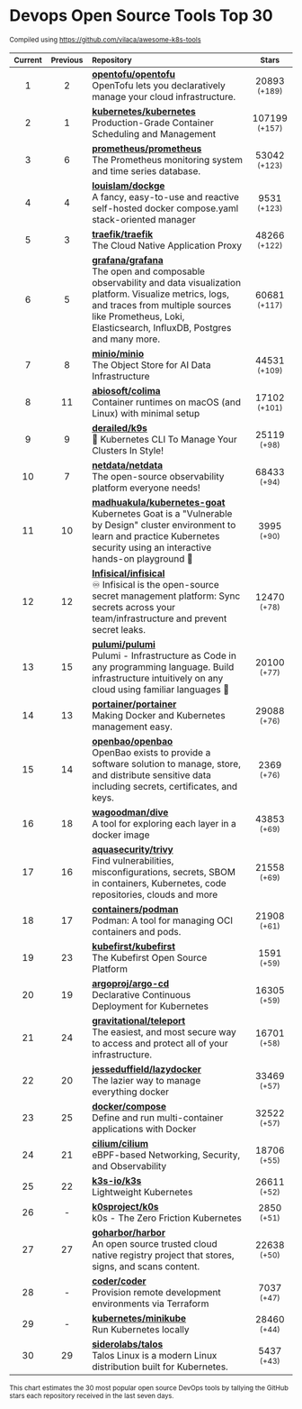 # Devops Open Source Tools Top 30
<sup>Compiled using https://github.com/vilaca/awesome-k8s-tools</sup>
<div align="center">

|<sub>Current</sub>|<sub>Previous</sub>|<sub>Repository</sub>|<sub>Stars</sub>|
|:---:|:---:|:---|:---:|
|1|2|[**opentofu/opentofu**](https://github.com/opentofu/opentofu)<br/>OpenTofu lets you declaratively manage your cloud infrastructure.|20893 <sup>(+189)</sup>|
|2|1|[**kubernetes/kubernetes**](https://github.com/kubernetes/kubernetes)<br/>Production-Grade Container Scheduling and Management|107199 <sup>(+157)</sup>|
|3|6|[**prometheus/prometheus**](https://github.com/prometheus/prometheus)<br/>The Prometheus monitoring system and time series database.|53042 <sup>(+123)</sup>|
|4|4|[**louislam/dockge**](https://github.com/louislam/dockge)<br/>A fancy, easy-to-use and reactive self-hosted docker compose.yaml stack-oriented manager|9531 <sup>(+123)</sup>|
|5|3|[**traefik/traefik**](https://github.com/traefik/traefik)<br/>The Cloud Native Application Proxy|48266 <sup>(+122)</sup>|
|6|5|[**grafana/grafana**](https://github.com/grafana/grafana)<br/>The open and composable observability and data visualization platform. Visualize metrics, logs, and traces from multiple sources like Prometheus, Loki, Elasticsearch, InfluxDB, Postgres and many more. |60681 <sup>(+117)</sup>|
|7|8|[**minio/minio**](https://github.com/minio/minio)<br/>The Object Store for AI Data Infrastructure|44531 <sup>(+109)</sup>|
|8|11|[**abiosoft/colima**](https://github.com/abiosoft/colima)<br/>Container runtimes on macOS (and Linux) with minimal setup|17102 <sup>(+101)</sup>|
|9|9|[**derailed/k9s**](https://github.com/derailed/k9s)<br/>🐶 Kubernetes CLI To Manage Your Clusters In Style!|25119 <sup>(+98)</sup>|
|10|7|[**netdata/netdata**](https://github.com/netdata/netdata)<br/>The open-source observability platform everyone needs!|68433 <sup>(+94)</sup>|
|11|10|[**madhuakula/kubernetes-goat**](https://github.com/madhuakula/kubernetes-goat)<br/>Kubernetes Goat is a "Vulnerable by Design" cluster environment to learn and practice Kubernetes security using an interactive hands-on playground 🚀|3995 <sup>(+90)</sup>|
|12|12|[**Infisical/infisical**](https://github.com/Infisical/infisical)<br/>♾ Infisical is the open-source secret management platform: Sync secrets across your team/infrastructure and prevent secret leaks.|12470 <sup>(+78)</sup>|
|13|15|[**pulumi/pulumi**](https://github.com/pulumi/pulumi)<br/>Pulumi - Infrastructure as Code in any programming language. Build infrastructure intuitively on any cloud using familiar languages 🚀|20100 <sup>(+77)</sup>|
|14|13|[**portainer/portainer**](https://github.com/portainer/portainer)<br/>Making Docker and Kubernetes management easy.|29088 <sup>(+76)</sup>|
|15|14|[**openbao/openbao**](https://github.com/openbao/openbao)<br/>OpenBao exists to provide a software solution to manage, store, and distribute sensitive data including secrets, certificates, and keys.|2369 <sup>(+76)</sup>|
|16|18|[**wagoodman/dive**](https://github.com/wagoodman/dive)<br/>A tool for exploring each layer in a docker image|43853 <sup>(+69)</sup>|
|17|16|[**aquasecurity/trivy**](https://github.com/aquasecurity/trivy)<br/>Find vulnerabilities, misconfigurations, secrets, SBOM in containers, Kubernetes, code repositories, clouds and more|21558 <sup>(+69)</sup>|
|18|17|[**containers/podman**](https://github.com/containers/podman)<br/>Podman: A tool for managing OCI containers and pods.|21908 <sup>(+61)</sup>|
|19|23|[**kubefirst/kubefirst**](https://github.com/kubefirst/kubefirst)<br/>The Kubefirst Open Source Platform|1591 <sup>(+59)</sup>|
|20|19|[**argoproj/argo-cd**](https://github.com/argoproj/argo-cd)<br/>Declarative Continuous Deployment for Kubernetes|16305 <sup>(+59)</sup>|
|21|24|[**gravitational/teleport**](https://github.com/gravitational/teleport)<br/>The easiest, and most secure way to access and protect all of your infrastructure.|16701 <sup>(+58)</sup>|
|22|20|[**jesseduffield/lazydocker**](https://github.com/jesseduffield/lazydocker)<br/>The lazier way to manage everything docker|33469 <sup>(+57)</sup>|
|23|25|[**docker/compose**](https://github.com/docker/compose)<br/>Define and run multi-container applications with Docker|32522 <sup>(+57)</sup>|
|24|21|[**cilium/cilium**](https://github.com/cilium/cilium)<br/>eBPF-based Networking, Security, and Observability|18706 <sup>(+55)</sup>|
|25|22|[**k3s-io/k3s**](https://github.com/k3s-io/k3s)<br/>Lightweight Kubernetes|26611 <sup>(+52)</sup>|
|26|-|[**k0sproject/k0s**](https://github.com/k0sproject/k0s)<br/>k0s - The Zero Friction Kubernetes|2850 <sup>(+51)</sup>|
|27|27|[**goharbor/harbor**](https://github.com/goharbor/harbor)<br/>An open source trusted cloud native registry project that stores, signs, and scans content.|22638 <sup>(+50)</sup>|
|28|-|[**coder/coder**](https://github.com/coder/coder)<br/>Provision remote development environments via Terraform|7037 <sup>(+47)</sup>|
|29|-|[**kubernetes/minikube**](https://github.com/kubernetes/minikube)<br/>Run Kubernetes locally|28460 <sup>(+44)</sup>|
|30|29|[**siderolabs/talos**](https://github.com/siderolabs/talos)<br/>Talos Linux is a modern Linux distribution built for Kubernetes.|5437 <sup>(+43)</sup>|


</div>

<sub>This chart estimates the 30 most popular open source DevOps tools by tallying the GitHub stars each repository received in the last seven days.</sub>
